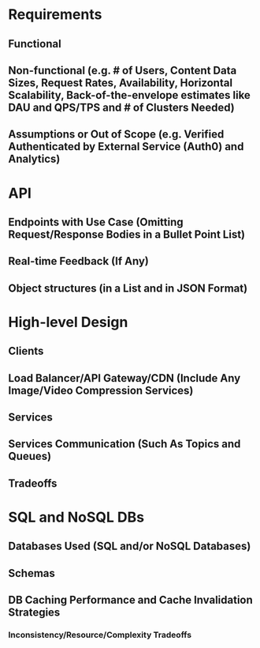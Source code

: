 # Requirements

## Functional

## Non-functional (e.g. # of Users, Content Data Sizes, Request Rates, Availability, Horizontal Scalability, Back-of-the-envelope estimates like DAU and QPS/TPS and # of Clusters Needed)

## Assumptions or Out of Scope (e.g. Verified Authenticated by External Service (Auth0) and Analytics)

# API

## Endpoints with Use Case (Omitting Request/Response Bodies in a Bullet Point List)

## Real-time Feedback (If Any)

## Object structures (in a List and in JSON Format)

# High-level Design

## Clients

## Load Balancer/API Gateway/CDN (Include Any Image/Video Compression Services)

## Services

## Services Communication (Such As Topics and Queues)

## Tradeoffs

# SQL and NoSQL DBs

## Databases Used (SQL and/or NoSQL Databases)

## Schemas

## DB Caching Performance and Cache Invalidation Strategies

### Inconsistency/Resource/Complexity Tradeoffs
